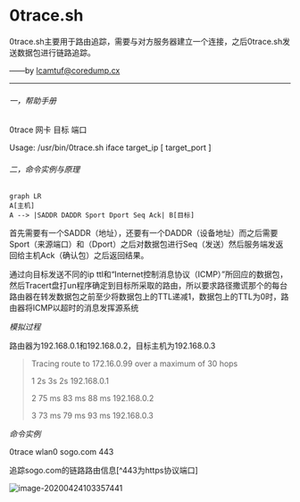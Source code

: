 # 0trace.sh

0trace.sh主要用于路由追踪，需要与对方服务器建立一个连接，之后0trace.sh发送数据包进行链路追踪。



——by lcamtuf@coredump.cx

---

###### 一，帮助手册

[CN]:翻译

0trace 网卡 目标 端口



[EN]:官方

Usage: /usr/bin/0trace.sh iface target_ip [ target_port ]



###### 二，命令实例与原理



```mermaid
graph LR
A[主机]
A --> |SADDR DADDR Sport Dport Seq Ack| B[目标]
```

首先需要有一个SADDR（地址），还要有一个DADDR（设备地址）而之后需要Sport（来源端口）和（Dport）之后对数据包进行Seq（发送）然后服务端发返回给主机Ack（确认包）之后返回结果。



通过向目标发送不同的ip ttl和“Internet控制消息协议（ICMP）”所回应的数据包，然后Tracert盘打un程序确定到目标所采取的路由，所以要求路径撒谎那个的每台路由器在转发数据包之前至少将数据包上的TTL递减1，数据包上的TTL为0时，路由器将ICMP以超时的消息发挥源系统



_模拟过程_

路由器为192.168.0.1和192.168.0.2，目标主机为192.168.0.3

> Tracing route to 172.16.0.99 over a maximum of 30 hops
>
> 1 2s 3s 2s 192.168.0.1
>
> 2 75 ms 83 ms 88 ms 192.168.0.2
>
> 3 73 ms 79 ms 93 ms 192.168.0.3



_命令实例_

0trace wlan0 sogo.com 443

追踪sogo.com的链路路由信息[^443为https协议端口]

![image-20200424103357441](/home/kun/.config/Typora/typora-user-images/image-20200424103357441.png)

